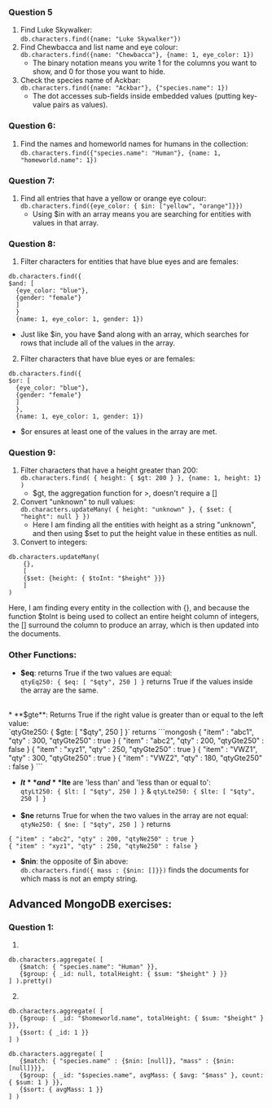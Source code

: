 ### Question 5

1. Find Luke Skywalker: <br>
`db.characters.find({name: "Luke Skywalker"})`
2. Find Chewbacca and list name and eye colour:<br>
`db.characters.find({name: "Chewbacca"}, {name: 1, eye_color: 1})`
   * The binary notation means you write 1 for the columns you want to show, and 0 for those you want to hide.
3. Check the species name of Ackbar: <br>
`db.characters.find({name: "Ackbar"}, {"species.name": 1})`
   * The dot accesses sub-fields inside embedded values (putting key-value pairs as values).

### Question 6:

1. Find the names and homeworld names for humans in the collection: <br>
`db.characters.find({"species.name": "Human"}, {name: 1, "homeworld.name": 1})`

### Question 7:

1. Find all entries that have a yellow or orange eye colour:
`db.characters.find({eye_color: { $in: ["yellow", "orange"]}})`
   * Using $in with an array means you are searching for entities with values in that array.

### Question 8:

1. Filter characters for entities that have blue eyes and are females:
```mongosh
db.characters.find({ 
$and: [
  {eye_color: "blue"},
  {gender: "female"}
  ]
  } 
  {name: 1, eye_color: 1, gender: 1})
```
*   Just like $in, you have $and along with an array, which searches for rows that include all of the values in the array.

2. Filter characters that have blue eyes or are females:
```mongosh
db.characters.find({ 
$or: [
  {eye_color: "blue"},
  {gender: "female"}
  ]
  }, 
  {name: 1, eye_color: 1, gender: 1})
```
*   $or ensures at least one of the values in the array are met.
### Question 9:

1. Filter characters that have a height greater than 200: <br>
`db.characters.find( { height: { $gt: 200 } }, {name: 1, height: 1} )`
   * $gt, the aggregation function for >, doesn't require a []
2. Convert "unknown" to null values: <br>
`db.characters.updateMany(
    { height: "unknown" },
    { $set: { "height": null } })`
   * Here I am finding all the entities with height as a string "unknown", and then using $set to put the height value in these entities as null.
3. Convert to integers:
```
db.characters.updateMany(
    {},
    [
    {$set: {height: { $toInt: "$height" }}}
    ]
)
```
Here, I am finding every entity in the collection with {}, and because the function $toInt is being used to collect an entire height column of integers, the [] surround the column to produce an array, which is then updated into the documents.

### Other Functions:
* **$eq**: returns True if the two values are equal: <br>
`qtyEq250: { $eq: [ "$qty", 250 ] }` returns True if the values inside the array are the same. <br>
<br>
* **$gte**: Returns True if the right value is greater than or equal to the left value: <br>
`qtyGte250: { $gte: [ "$qty", 250 ] }` returns
```mongosh
{ "item" : "abc1", "qty" : 300, "qtyGte250" : true }
{ "item" : "abc2", "qty" : 200, "qtyGte250" : false }
{ "item" : "xyz1", "qty" : 250, "qtyGte250" : true }
{ "item" : "VWZ1", "qty" : 300, "qtyGte250" : true }
{ "item" : "VWZ2", "qty" : 180, "qtyGte250" : false }
```

* **$lt** and **$lte** are 'less than' and 'less than or equal to': <br>
`qtyLt250: { $lt: [ "$qty", 250 ] }` & `qtyLte250: { $lte: [ "$qty", 250 ] }`
<br> <br>
* **$ne** returns True for when the two values in the array are not equal: <br>
`qtyNe250: { $ne: [ "$qty", 250 ] }` returns
```
{ "item" : "abc2", "qty" : 200, "qtyNe250" : true }
{ "item" : "xyz1", "qty" : 250, "qtyNe250" : false }
```
* **$nin**: the opposite of $in above: <br>
`db.characters.find({ mass : {$nin: []}})` finds the documents for which mass is not an empty string.

## Advanced MongoDB exercises:

### Question 1:
1.
```mongosh
db.characters.aggregate( [
   {$match: { "species.name": "Human" }},
   {$group: { _id: null, totalHeight: { $sum: "$height" } }}
] ).pretty()
```
2.
```mongosh
db.characters.aggregate( [
   {$group: { _id: "$homeworld.name", totalHeight: { $sum: "$height" } }},
   {$sort: { _id: 1 }}
] )
```
```mongosh
db.characters.aggregate( [
   {$match: { "species.name" : {$nin: [null]}, "mass" : {$nin: [null]}}},
   {$group: { _id: "$species.name", avgMass: { $avg: "$mass" }, count: { $sum: 1 } }},
   {$sort: { avgMass: 1 }}
] )
```